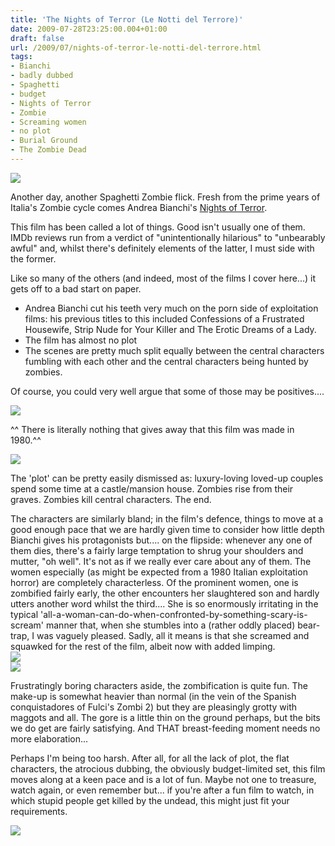 ```yaml
---
title: 'The Nights of Terror (Le Notti del Terrore)'
date: 2009-07-28T23:25:00.004+01:00
draft: false
url: /2009/07/nights-of-terror-le-notti-del-terrore.html
tags: 
- Bianchi
- badly dubbed
- Spaghetti
- budget
- Nights of Terror
- Zombie
- Screaming women
- no plot
- Burial Ground
- The Zombie Dead
---
```


![](/blogspot/AVvXsEjtUkq_QELYlJCYkDISwwICeAUeLFewbHkwkomYJuMz3WKQAU7NUhyQop4btJN-OiUrHSjaLOb7in5-vtz15mpVoRiyYeA-WGPz5dnNTrPaH9G26s-BRNGj_DohwGYfZe2Z7s5qQ-wgrR8/s800/zombie01.jpg)  
  
Another day, another Spaghetti Zombie flick. Fresh from the prime years of Italia's Zombie cycle comes Andrea Bianchi's [Nights of Terror](http://www.imdb.com/title/tt0081248/).  
  
This film has been called a lot of things. Good isn't usually one of them. IMDb reviews run from a verdict of "unintentionally hilarious" to "unbearably awful" and, whilst there's definitely elements of the latter, I must side with the former.  
  
Like so many of the others (and indeed, most of the films I cover here...) it gets off to a bad start on paper.  

*   Andrea Bianchi cut his teeth very much on the porn side of exploitation films: his previous titles to this included Confessions of a Frustrated Housewife, Strip Nude for Your Killer and The Erotic Dreams of a Lady.
*   The film has almost no plot
*   The scenes are pretty much split equally between the central characters fumbling with each other and the central characters being hunted by zombies.

Of course, you could very well argue that some of those may be positives....  
  

![](/blogspot/AVvXsEggzamE3Pl63pscEsOjmh5pa2y-gyLSZTf2iS7lOYG6eF8dnTjJW3qBhvTKka3VkMXlROfhh_W1jdSUVGFaN8gxP5os-L9Vyb3x1fWJK5c79NbhtHK3hHt3YhJmxNLCKdsfalqA1V7zmUQ/s400/The.Zombie_006.jpg)

^^ There is literally nothing that gives away that this film was made in 1980.^^  
[](http://picasaweb.google.com/edsalkeld/FilmDiary?authkey=Gv1sRgCLOUlsuAhc7uIA&feat=embedwebsite)

  
![](/blogspot/AVvXsEirVoI-lHPpS54SiWAQw1lr5JUcO3ybrW4U4XZd4wwN0rkkzoVcNGw4FOGMWq6Et9Q_cohOUnwBuC4zUh3oNJyPZF9eYK-twu0XSSyjAkZWjXqtp61L5dv2lvZvwDoT7vJc-PWK6sCT9Vo/s400/The.Zombie_007.jpg)  
  
The 'plot' can be pretty easily dismissed as: luxury-loving loved-up couples spend some time at a castle/mansion house. Zombies rise from their graves. Zombies kill central characters. The end.  
  
The characters are similarly bland; in the film's defence, things to move at a good enough pace that we are hardly given time to consider how little depth Bianchi gives his protagonists but.... on the flipside: whenever any one of them dies, there's a fairly large temptation to shrug your shoulders and mutter, "oh well". It's not as if we really ever care about any of them. The women especially (as might be expected from a 1980 Italian exploitation horror) are completely characterless. Of the prominent women, one is zombified fairly early, the other encounters her slaughtered son and hardly utters another word whilst the third.... She is so enormously irritating in the typical 'all-a-woman-can-do-when-confronted-by-something-scary-is-scream' manner that, when she stumbles into a (rather oddly placed) bear-trap, I was vaguely pleased. Sadly, all it means is that she screamed and squawked for the rest of the film, albeit now with added limping.  
![](/blogspot/AVvXsEhO7YoMtX6lse9-NtfXnaaih6tJDhd_zhJN5SEsrr3q1lbHeY5pdmamU73geS6zBqf7to33Ykt7MQ4B2GkXRicvYWhPS6mR7Z_MOcsJ8xMIH_DodB1bZHe5qrJXX8ZivfDftcYfWsrmAV4/s400/The.Zombie_010.jpg)  
![](/blogspot/AVvXsEiZemP_rJjrJ4ah4H6xRcsebZgRh1KCDBPXSnaHcUWWhvzLpFQ55Ichak7pnz474hSnFyCA7S6oNP3O5AXDgfDjPSOYlM5xrYTo-KJe2hKOoT0hO_ZL5lhk39eV_ZBARRHbXtXMH4LOkJg/s400/The.Zombie_009.jpg)  
  
Frustratingly boring characters aside, the zombification is quite fun. The make-up is somewhat heavier than normal (in the vein of the Spanish conquistadores of Fulci's Zombi 2) but they are pleasingly grotty with maggots and all. The gore is a little thin on the ground perhaps, but the bits we do get are fairly satisfying. And THAT breast-feeding moment needs no more elaboration...  
  
Perhaps I'm being too harsh. After all, for all the lack of plot, the flat characters, the atrocious dubbing, the obviously budget-limited set, this film moves along at a keen pace and is a lot of fun. Maybe not one to treasure, watch again, or even remember but... if you're after a fun film to watch, in which stupid people get killed by the undead, this might just fit your requirements.  
  
![](/blogspot/AVvXsEjwKeonQfg4GnVH8puOQKFJ2eSMHgY_nedx0c2jDRIXSZBPia0FNfAzA6QWQITJd-WSBOjFJOWt__A3xTv3HPfL33MSVq8ZkAxUpSbPmatYx6H_M5I0i-V5dVbUFQ31i7s0hSmt1Gov_0Q/s400/The.Zombie_004.jpg)